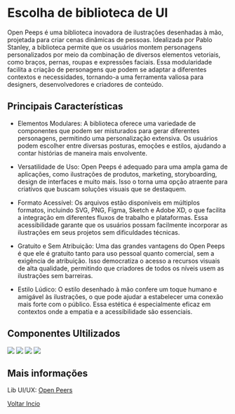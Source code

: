 # Escolha de biblioteca de UI 

Open Peeps é uma biblioteca inovadora de ilustrações desenhadas à mão, projetada para criar cenas dinâmicas de pessoas. Idealizada por Pablo Stanley, a biblioteca permite que os usuários montem personagens personalizados por meio da combinação de diversos elementos vetoriais, como braços, pernas, roupas e expressões faciais. Essa modularidade facilita a criação de personagens que podem se adaptar a diferentes contextos e necessidades, tornando-a uma ferramenta valiosa para designers, desenvolvedores e criadores de conteúdo.

## Principais Características
- Elementos Modulares: A biblioteca oferece uma variedade de componentes que podem ser misturados para gerar diferentes personagens, permitindo uma personalização extensiva. Os usuários podem escolher entre diversas posturas, emoções e estilos, ajudando a contar histórias de maneira mais envolvente.

- Versatilidade de Uso: Open Peeps é adequado para uma ampla gama de aplicações, como ilustrações de produtos, marketing, storyboarding, design de interfaces e muito mais. Isso o torna uma opção atraente para criativos que buscam soluções visuais que se destaquem.

- Formato Acessível: Os arquivos estão disponíveis em múltiplos formatos, incluindo SVG, PNG, Figma, Sketch e Adobe XD, o que facilita a integração em diferentes fluxos de trabalho e plataformas. Essa acessibilidade garante que os usuários possam facilmente incorporar as ilustrações em seus projetos sem dificuldades técnicas.

- Gratuito e Sem Atribuição: Uma das grandes vantagens do Open Peeps é que ele é gratuito tanto para uso pessoal quanto comercial, sem a exigência de atribuição. Isso democratiza o acesso a recursos visuais de alta qualidade, permitindo que criadores de todos os níveis usem as ilustrações sem barreiras.

- Estilo Lúdico: O estilo desenhado à mão confere um toque humano e amigável às ilustrações, o que pode ajudar a estabelecer uma conexão mais forte com o público. Essa estética é especialmente eficaz em contextos onde a empatia e a acessibilidade são essenciais.

## Componentes Ultilizados

<img src="https://github.com/TAI-II/PaySplit/blob/main/Documenta%C3%A7%C3%A3o/7.%20Fotos/im1.png">

<img src="https://github.com/TAI-II/PaySplit/blob/main/Documenta%C3%A7%C3%A3o/7.%20Fotos/im2.png">

<img src="https://github.com/TAI-II/PaySplit/blob/main/Documenta%C3%A7%C3%A3o/7.%20Fotos/im3.png">

<img src="https://github.com/TAI-II/PaySplit/blob/main/Documenta%C3%A7%C3%A3o/7.%20Fotos/im4.png">

## Mais informações 
Lib UI/UX: [Open Peers](https://openpeeps.com)

[Voltar Incio](https://github.com/TAI-II/Split)
